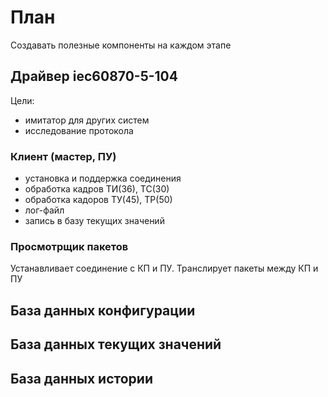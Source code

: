 # План

Создавать полезные компоненты на каждом этапе

## Драйвер iec60870-5-104

Цели:  
- имитатор для других систем
- исследование протокола

### Клиент (мастер, ПУ)

- установка и поддержка соединения
- обработка кадров ТИ(36), ТС(30) 
- обработка кадоров ТУ(45), ТР(50)
- лог-файл
- запись в базу текущих значений

### 


### Просмотрщик пакетов

Устанавливает соединение с КП и ПУ. Транслирует пакеты между КП и ПУ

## База данных конфигурации

## База данных текущих значений

## База данных истории